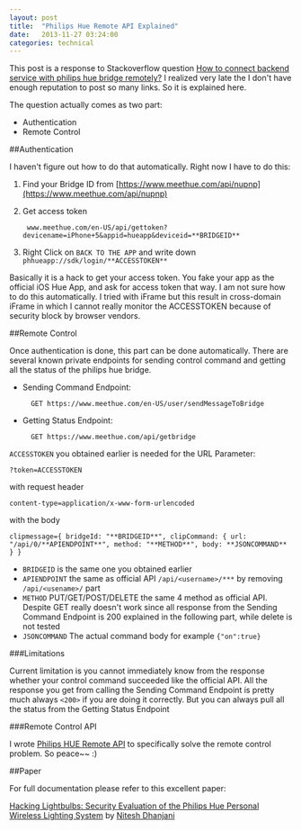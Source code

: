 ```yaml
---
layout: post
title:  "Philips Hue Remote API Explained"
date:   2013-11-27 03:24:00
categories: technical
---
```


This post is a response to Stackoverflow question [How to connect backend service with philips hue bridge remotely?](http://stackoverflow.com/questions/19900657/how-to-connect-backend-service-with-philips-hue-bridge-remotely) I realized very late the I don't have enough reputation to post so many links. So it is explained here.

The question actually comes as two part:

* Authentication
* Remote Control

##Authentication

I haven't figure out how to do that automatically. Right now I have to do this:

1. Find your Bridge ID from [https://www.meethue.com/api/nupnp](https://www.meethue.com/api/nupnp)

2. Get access token

		www.meethue.com/en-US/api/gettoken?devicename=iPhone+5&appid=hueapp&deviceid=**BRIDGEID**

3. Right Click on `BACK TO THE APP` and write down `phhueapp://sdk/login/**ACCESSTOKEN**`

Basically it is a hack to get your access token. You fake your app as the official iOS Hue App, and ask for access token that way. I am not sure how to do this automatically. I tried with iFrame but this result in cross-domain iFrame in which I cannot really monitor the ACCESSTOKEN because of security block by browser vendors.

##Remote Control

Once authentication is done, this part can be done automatically. There are several known private endpoints for sending control command and getting all the status of the philips hue bridge. 

* Sending Command Endpoint:

		GET https://www.meethue.com/en-US/user/sendMessageToBridge

* Getting Status Endpoint:

		GET https://www.meethue.com/api/getbridge

`ACCESSTOKEN` you obtained earlier is needed for the URL Parameter: 
	
	?token=ACCESSTOKEN

with request header

	content-type=application/x-www-form-urlencoded

with the body

	clipmessage={ bridgeId: "**BRIDGEID**", clipCommand: { url: "/api/0/**APIENDPOINT**", method: "**METHOD**", body: **JSONCOMMAND** } }


* `BRIDGEID` is the same one you obtained earlier
* `APIENDPOINT` the same as official API `/api/<username>/***` by removing `/api/<usename>/` part
* `METHOD` PUT/GET/POST/DELETE the same 4 method as official API. Despite GET really doesn't work since all response from the Sending Command Endpoint is 200 explained in the following part, while delete is not tested
* `JSONCOMMAND` The actual command body for example `{"on":true}`

###Limitations

Current limitation is you cannot immediately know from the response whether your control command succeeded like the official API. All the response you get from calling the Sending Command Endpoint is pretty much always `<200>` if you are doing it correctly. But you can always pull all the status from the Getting Status Endpoint


###Remote Control API

I wrote [Philips HUE Remote API](https://github.com/jarvisinc/PhilipsHueRemoteAPI) to specifically solve the remote control problem. So peace~~ :)


##Paper

For full documentation please refer to this excellent paper:

[Hacking Lightbulbs: Security Evaluation of the Philips Hue Personal Wireless Lighting System](http://www.dhanjani.com/docs/Hacking%20Lighbulbs%20Hue%20Dhanjani%202013.pdf) by [Nitesh Dhanjani](http://www.dhanjani.com/about.html)

